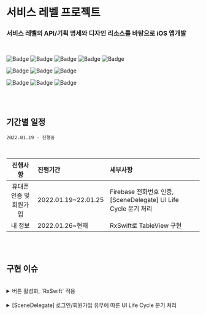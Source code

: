 
# 서비스 레벨 프로젝트


### 서비스 레벨의 API/기획 명세와 디자인 리소스를 바탕으로 iOS 앱개발

<br>

![Badge](https://img.shields.io/badge/Xcode-13.0-blue) 
![Badge](https://img.shields.io/badge/iOS-13.0-green)
![Badge](https://img.shields.io/badge/Swift-5-orange)
![Badge](https://img.shields.io/badge/FirebaseAuth-blue)
![Badge](https://img.shields.io/badge/FirebaseMessaging-yellow)

![Badge](https://img.shields.io/badge/RxSwift-6.5.0-critical)
![Badge](https://img.shields.io/badge/RxCocoa-6.5.0-important)
![Badge](https://img.shields.io/badge/Alamofire-5.0.1-red)


![Badge](https://img.shields.io/badge/R.swift-6.0.1-blueviolet)
![Badge](https://img.shields.io/badge/SnapKit-5.0.1-brightgreen)
![Badge](https://img.shields.io/badge/Toast-5.0.1-ff69b4)




<br>
<br>


## 기간별 일정

`2022.01.19 - 진행중`

<br>

| 진행사항 | 진행기간 | 세부사항 |
|:---:| :--- | :--- |
| 휴대폰 인증 및 회원가입 | 2022.01.19~22.01.25 | Firebase 전화번호 인증, [SceneDelegate] UI Life Cycle 분기 처리 |
| 내 정보 | 2022.01.26~현재 | RxSwift로 TableView 구현 |
 
<br>
<br>


## 구현 이슈

<br>

<details>
<summary>버튼 활성화, `RxSwift` 적용</summary>
 
<br>

### Input/Output

ViewModel에서 입력(Input)과 출력(Output)을 정의

- View에서 받는 입력은 Input 구조체 안에 정의 (text, 버튼 이벤트)
- 로직을 통해서 나온 결과 출력은 Output 구조체에 정의 (버튼 활성화 상태, 화면 전환 이벤트)

```swift
var validText = BehaviorRelay<String>(value: "")

struct Input {
    let text: ControlProperty<String?>
    let tap: ControlEvent<Void>
}

struct Output {
    let validStatus: Observable<Bool>
    let validText: BehaviorRelay<String>
    let sceneTransition: ControlEvent<Void>
}
```
 
<br>

### 화면 전환, 비즈니스 로직 구현

- `map` 기능을 통해 정규식 유효성 검사
- `share()` 연산자를 사용하여 하나의 시퀀스에서 방출되는 아이템을 공유해 사용

```swift
func phoneNumberTransform(input: Input) -> Output {
    let result = input.text
        .orEmpty
        .map { $0.isValidPhoneNumber() }
        .share(replay: 1, scope: .whileConnected)
    return Output(validStatus: result, validText: validText, sceneTransition: input.tap)
}

func certificationTransform(input: Input) -> Output {
    let result = input.text
        .orEmpty
        .map { $0.isVaildVerificationCode() }
        .share(replay: 1, scope: .whileConnected)
    return Output(validStatus: result, validText: validText, sceneTransition: input.tap)
}
```

 <br>

- 유효성 검사가 진행되는 값을 **버튼 배경색, 버튼 활성화 상태**에 바인딩

```swift
let input = ValidationViewModel.Input(text: authView.inputTextField.rx.text, tap: authView.nextButton.rx.tap)
let output = viewModel.phoneNumberTransform(input: input)

output.validStatus
     .map { $0 ? R.color.green() : R.color.gray6() }
     .bind(to: authView.nextButton.rx.backgroundColor)
     .disposed(by: disposeBag)
        
output.validStatus
     .bind(to: authView.nextButton.rx.isEnabled)
     .disposed(by: disposeBag)

output.validText
      .asDriver()
      .drive(authView.inputTextField.rx.text)
      .disposed(by: disposeBag)

output.sceneTransition
      .subscribe { _ in
           sceneTransition()
      }.disposed(by: disposeBag)
```
 
<br>

<img src = "https://user-images.githubusercontent.com/93528918/151337727-24b9cc8d-6d4d-4479-af61-1478f22007bd.gif" width="30%" height="30%">

<br>
<br>

</div>
</details>

<br>

<details>
<summary>[SceneDelegate] 로그인/회원가입 유무에 따른 UI Life Cycle 분기 처리</summary>
 
<br>

 ### 첫번째 시도.
 
 1. 회원정보를 앱내 스토리지(저장소)에 저장해두고 필요할때 불러와서 처리하기 위해 토큰 값을 UserDefaults에 저장.
 2. 로그인과 회원가입 분기처리는 로그인 여부에 달려있기에, 서버로부터 로그인 시 발급받은 토큰을 SceneDelegate에서 앱 실행 시에 토큰 유무에 따라 UI Life Cycle 분기 처리

 <br>
 
 > idToken 값으로 분기 처리를 하기 위해, User의 정보를 API에서 호출했는데 API에서 데이터를 받아오는 과정에서 black Screen이 뜬 뒤, View가 로드된다.
 
 
   <br>

 <details>
 <summary>코드</summary>
 
  <br>

```swift
func scene(_ scene: UIScene, willConnectTo session: UISceneSession, options connectionOptions: UIScene.ConnectionOptions) {
    guard let scene = (scene as? UIWindowScene) else { return }
    window = UIWindow(windowScene: scene)

    let idToken = UserDefaults.standard.string(forKey: "idToken") ?? ""
    print("SceneDelegate idToken", idToken)

    if idToken == "" { // 전화번호 인증 X
        convertNavRootViewController(VerificationViewController())
    } else { // 전화번호 인증 O
        APIService.getUserInfo(idToken: idToken) { user, error, statusCode in
            switch statusCode {
            case 200:
                self.convertRootViewController(MainTapController())

            case 401:
                print("SceneDelegate", statusCode ?? 0)
                Helper.getIDTokenRefresh {
                    print("SceneDelegate 토큰 갱신 error"); return
                } onSuccess: {
                    print("SceneDelegate 토큰 갱신 성공")
                    self.convertRootViewController(MainTapController())
                }

            default:
                print("SceneDelegate default error", statusCode ?? 0)
                self.convertNavRootViewController(NickNameViewController())
            }
        }
    }
}
```
   </div>
 </details>
  <br>
 
<img src = "https://user-images.githubusercontent.com/93528918/151345005-9918e493-9e83-46ec-a4f5-fca9f2953a70.gif" width="30%" height="30%">

  <br>

  

 <br>
 <br>
 
### 두번째 시도.

 1. 로그인 완료
 2. 회원가입 완료
 3. 회원 탈퇴 완료

    <br>

 > 굳이 API 호출을 하지 않고 3가지의 상황에 따라 UserDefaults에 상황별 String값을 저장해주고, SceneDelegate에서 해당 Key값을 통해 UI Life Cycle 분기 처리 진행
 
 <br>


 <details>
 <summary>코드</summary>
 
   <br>

 ```swift
func scene(_ scene: UIScene, willConnectTo session: UISceneSession, options connectionOptions: UIScene.ConnectionOptions) {
        
    guard let scene = (scene as? UIWindowScene) else { return }
    window = UIWindow(windowScene: scene)

    let startView = UserDefaults.standard.string(forKey: "startView")
    print("------> startView = \(startView ?? "전화번호인증 하러가야함")")
        
    if startView == "successLogin" { // 로그인 완료
        convertNavRootViewController(NickNameViewController())
    } else if startView == "alreadySignUp" { // 회원가입 완료
        convertRootViewController(MainTapController())
    } else { // 회원탈퇴 완료 및 앱 첫 실행
        convertNavRootViewController(VerificationViewController())
    }
   
}
```
  </div>
 </details>
  <br>

 <img src = "https://user-images.githubusercontent.com/93528918/151345253-295ddc6c-9250-43a9-a717-6b29574e8bee.gif" width="30%" height="30%">

  <br>

 
 
</div>
</details>
 
<br>
<br>


